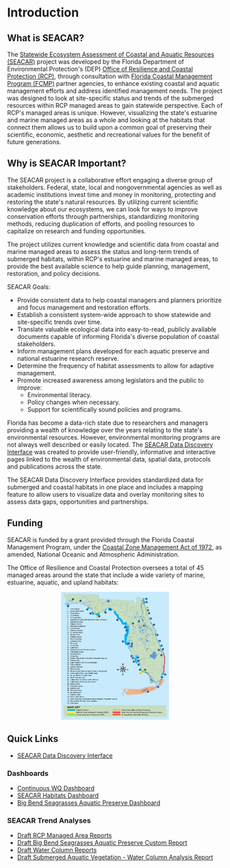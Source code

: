 # Introduction

## What is SEACAR?

The [Statewide Ecosystem Assessment of Coastal and Aquatic Resources (SEACAR)](https://floridadep.gov/SEACAR) project was developed by the Florida Department of Environmental Protection's (DEP) [Office of Resilience and Coastal Protection (RCP)](https://floridadep.gov/orcp), through consultation with [Florida Coastal Management Program (FCMP)](https://floridadep.gov/fcmp) partner agencies, to enhance existing coastal and aquatic management efforts and address identified management needs. The project was designed to look at site-specific status and trends of the submerged resources within RCP managed areas to gain statewide perspective. Each of RCP's managed areas is unique. However, visualizing the state's estuarine and marine managed areas as a whole and looking at the habitats that connect them allows us to build upon a common goal of preserving their scientific, economic, aesthetic and recreational values for the benefit of future generations.


## Why is SEACAR Important?

The SEACAR project is a collaborative effort engaging a diverse group of stakeholders. Federal, state, local and nongovernmental agencies as well as academic institutions invest time and money in monitoring, protecting and restoring the state's natural resources. By utilizing current scientific knowledge about our ecosystems, we can look for ways to improve conservation efforts through partnerships, standardizing monitoring methods, reducing duplication of efforts, and pooling resources to capitalize on research and funding opportunities.

The project utilizes current knowledge and scientific data from coastal and marine managed areas to assess the status and long-term trends of submerged habitats, within RCP's estuarine and marine managed areas, to provide the best available science to help guide planning, management, restoration, and policy decisions.

SEACAR Goals:

-   Provide consistent data to help coastal managers and planners prioritize and focus management and restoration efforts.
-   Establish a consistent system-wide approach to show statewide and site-specific trends over time.
-   Translate valuable ecological data into easy-to-read, publicly available documents capable of informing Florida's diverse population of coastal stakeholders.
-   Inform management plans developed for each aquatic preserve and national estuarine research reserve.
-   Determine the frequency of habitat assessments to allow for adaptive management.
-   Promote increased awareness among legislators and the public to improve:
    -   Environmental literacy.
    -   Policy changes when necessary.
    -   Support for scientifically sound policies and programs.

Florida has become a data-rich state due to researchers and managers providing a wealth of knowledge over the years relating to the state's environmental resources. However, environmental monitoring programs are not always well described or easily located. The [SEACAR Data Discovery Interface](https://data.florida-seacar.org/) was created to provide user-friendly, informative and interactive pages linked to the wealth of environmental data, spatial data, protocols and publications across the state.

The SEACAR Data Discovery Interface provides standardized data for submerged and coastal habitats in one place and includes a mapping feature to allow users to visualize data and overlay monitoring sites to assess data gaps, opportunities and partnerships.

## Funding

SEACAR is funded by a grant provided through the Florida Coastal Management Program, under the [Coastal Zone Management Act of 1972](https://coast.noaa.gov/czm/act/), as amended, National Oceanic and Atmospheric Administration.

The Office of Resilience and Coastal Protection oversees a total of 45 managed areas around the state that include a wide variety of marine, estuarine, aquatic, and upland habitats:
<p align="center">
    <img src="..\ORCP_AP_Map_forReport.png" width=50% height=50%>
</p>

## Quick Links
- [SEACAR Data Discovery Interface](https://data.florida-seacar.org/)

### Dashboards
- [Continuous WQ Dashboard](https://floridaapdata.shinyapps.io/continuous_wq/)
- [SEACAR Habitats Dashboard](https://floridaapdata.shinyapps.io/SEACAR_Dashboard/)
- [Big Bend Seagrasses Aquatic Preserve Dashboard](https://floridaseacar.shinyapps.io/bbsap_dashboard/)

### SEACAR Trend Analyses
- [Draft RCP Managed Area Reports](https://floridaseacar.github.io/SEACAR_Trend_Analyses/MA%20Report%20Generation/)
- [Draft Big Bend Seagrasses Aquatic Preserve Custom Report](https://github.com/FloridaSEACAR/SEACAR_Trend_Analyses/blob/main/MA%20Report%20Generation/Custom%20Reports/BBSAP/output/BBSAP_report_20241217.pdf)
- [Draft Water Column Reports](https://github.com/FloridaSEACAR/SEACAR_Trend_Analyses/tree/main/WQ_Cont_Discrete/output/Reports)
- [Draft Submerged Aquatic Vegetation - Water Column Analysis Report](https://github.com/FloridaSEACAR/SEACAR_Trend_Analyses/blob/main/SAV_WC_Analysis/DRAFT_SAV_WC_Report_2024-11-20.pdf)
